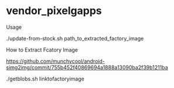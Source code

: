 # vendor_pixelgapps

Usage

./update-from-stock.sh path_to_extracted_factory_image

How to Extract Fcatory Image

https://github.com/munchycool/android-simg2img/commit/755b452f40869694a1888a13090ba2f39b1211ba

./getblobs.sh linktofactoryimage

